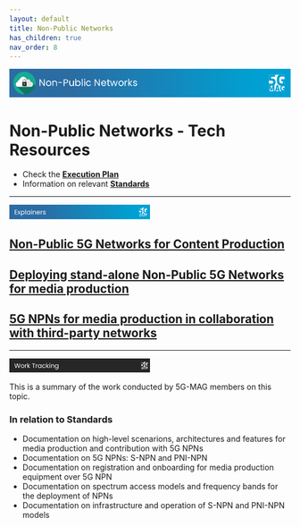```yaml
---
layout: default
title: Non-Public Networks
has_children: true
nav_order: 8
---
```


<img src="../assets/images/Banner_NPN.png" /> 

# Non-Public Networks - Tech Resources

* Check the [**Execution Plan**](https://github.com/orgs/5G-MAG/projects/44/views/11)
* Information on relevant [**Standards**](https://5g-mag.github.io/Standards/pages/npn.html)

---

<img src="../assets/images/Banner_Explainers.png" width="50%" /> 

## [Non-Public 5G Networks for Content Production](https://www.5g-mag.com/post/non-public-5g-networks-for-content-production)
## [Deploying stand-alone Non-Public 5G Networks for media production](https://www.5g-mag.com/post/deploying-stand-alone-non-public5g-networks-for-media-production)
## [5G NPNs for media production in collaboration with third-party networks](https://www.5g-mag.com/post/5g-npns-for-media-production-collaboration-with-third-party-networks)

---

<img src="../assets/images/Banner_WorkTracking.png" width="50%" /> 

This is a summary of the work conducted by 5G-MAG members on this topic.

### In relation to Standards
* Documentation on high-level scenarions, architectures and features for media production and contribution with 5G NPNs
* Documentation on 5G NPNs: S-NPN and PNI-NPN
* Documentation on registration and onboarding for media production equipment over 5G NPN
* Documentation on spectrum access models and frequency bands for the deployment of NPNs
* Documentation on infrastructure and operation of S-NPN and PNI-NPN models
